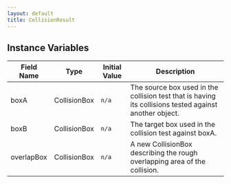 ```yaml
---
layout: default
title: CollisionResult
---
```


## Instance Variables

| Field Name | Type | Initial Value | Description |
| ------------ | ------ | --------------- | ------------- |
| boxA | CollisionBox | `n/a` | The source box used in the collision test that is having its collisions tested against another object. |
| boxB | CollisionBox | `n/a` | The target box used in the collision test against boxA. |
| overlapBox | CollisionBox | `n/a` | A new CollisionBox describing the rough overlapping area of the collision. |
